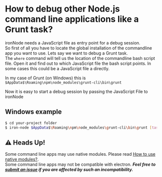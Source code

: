 # How to debug other Node.js command line applications like a Grunt task?

ironNode needs a JavaScript file as entry point for a debug session.  
So first of all you have to locate the global installation of the commandline app you want to use. Lets say we want to debug a Grunt task.  
The ```where``` command will tell us the location of the commandline bash script file. Open it and find out to which JavaScript file the bash script points. In some cases this could be a JavaScript file a directly.

In my case of Grunt (on Windows) this is ```$AppData$\Roaming\npm\node_modules\grunt-cli\bin\grunt```

Now it is easy to start a debug session by passing the JavaScript File to ironNode

## Windows example
```bash
$ cd your-project folder
$ iron-node $AppData$\Roaming\npm\node_modules\grunt-cli\bin\grunt [taskname]
```


## :warning: Heads Up!
Some command line apps may use native modules. Please read [How to use native modules?](/docs/NATIVE-MODULES.md).  
Some command line apps may not be compatible with electron. ***Feel free to [submit an issue](https://github.com/s-a/iron-node/issues) if you are affected by such an incompatibility.***  